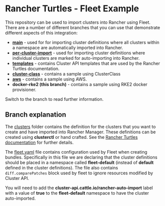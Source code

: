 # Rancher Turtles - Fleet Example

This repository can be used to import clusters into Rancher using Fleet. There are a number of different branches that you can use that demonstrate different aspects of this integration:

- **[main](https://github.com/rancher-sandbox/rancher-turtles-fleet-example/tree/main)** - used for for importing cluster definitions where all clusters within a namespace are automatically imported into Rancher.
- **[per-cluster-import](https://github.com/rancher-sandbox/rancher-turtles-fleet-example/tree/per-cluster-import)** - used for importing cluster definitions where individual clusters are marked for auto-importing into Rancher.
- **[templates](https://github.com/rancher-sandbox/rancher-turtles-fleet-example/tree/templates)** - contains Cluster API templates that are used by the Rancher Turtles documentation.
- **[cluster-class](https://github.com/rancher-sandbox/rancher-turtles-fleet-example/tree/clusterclass)** - contains a sample using ClusterClass
- **[aws](https://github.com/rancher-sandbox/rancher-turtles-fleet-example/tree/aws)** - contains a sample using AWS.
- **docker-rke2 (this branch)** - contains a sample using RKE2 docker provisioner.


Switch to the branch to read further information.

## Branch explanation

The [clusters](./clusters/) folder contains the definition for the clusters that you want to create and have imported into Rancher Manager. These definitions can be created using **clusterctl** or hand crafted. See the [Rancher Turtles documentation](https://rancher.github.io/turtles-docs/) for further details.

The [fleet.yaml](./clusters/fleet.yaml) file contains configuration used by Fleet when creating bundles. Specifically in this file we are declaring that the cluster definitions should be placed in a namespace called **fleet-default** (instead of **default** defined in the cluster definitions). The file also contains `diff.comparePatches` block used by fleet to ignore resources modified by Cluster API.

You will need to add the **cluster-api.cattle.io/rancher-auto-import** label with a value of **true** to the **fleet-default** namespace to have the cluster auto-imported.

